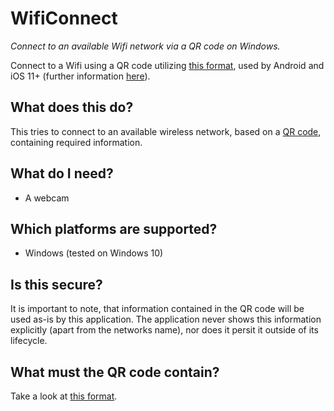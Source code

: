 # WifiConnect

_Connect to an available Wifi network via a QR code on Windows._

Connect to a Wifi using a QR code
utilizing [this format](https://en.wikipedia.org/wiki/QR_code#Joining_a_Wi%E2%80%91Fi_network), used by Android and iOS
11+ (further
information [here](https://github.com/zxing/zxing/wiki/Barcode-Contents#wi-fi-network-config-android-ios-11)).

## What does this do?

This tries to connect to an available wireless network, based on a [QR code](https://en.wikipedia.org/wiki/QR_code),
containing required information.

## What do I need?

- A webcam

## Which platforms are supported?

- Windows (tested on Windows 10)

## Is this secure?

It is important to note, that information contained in the QR code will be used as-is by this application. The
application never shows this information explicitly (apart from the networks name), nor does it persit it outside of its
lifecycle.

## What must the QR code contain?

Take a look at [this format](https://en.wikipedia.org/wiki/QR_code#Joining_a_Wi%E2%80%91Fi_network).
